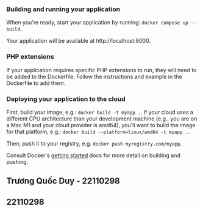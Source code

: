 ### Building and running your application

When you're ready, start your application by running:
`docker compose up --build`.

Your application will be available at http://localhost:9000.

### PHP extensions
If your application requires specific PHP extensions to run, they will need to be added to the Dockerfile. Follow the instructions and example in the Dockerfile to add them.

### Deploying your application to the cloud

First, build your image, e.g.: `docker build -t myapp .`.
If your cloud uses a different CPU architecture than your development
machine (e.g., you are on a Mac M1 and your cloud provider is amd64),
you'll want to build the image for that platform, e.g.:
`docker build --platform=linux/amd64 -t myapp .`.

Then, push it to your registry, e.g. `docker push myregistry.com/myapp`.

Consult Docker's [getting started](https://docs.docker.com/go/get-started-sharing/)
docs for more detail on building and pushing.

## Trương Quốc Duy - 22110298
## 22110298
